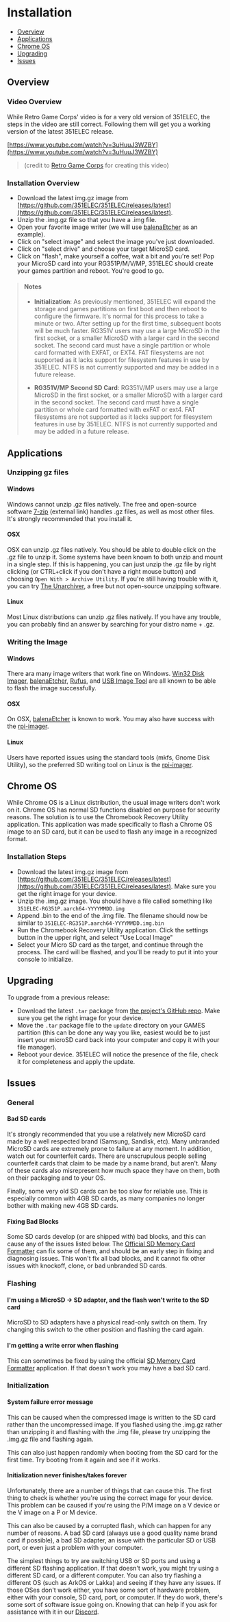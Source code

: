 # Installation

- [Overview](#overview)
- [Applications](#applications)
- [Chrome OS](#chrome-os)
- [Upgrading](#upgrading)
- [Issues](#issues)

## Overview

### Video Overview

While Retro Game Corps' video is for a very old version of 351ELEC, the steps in the video are still correct. Following them will get you a working version of the latest 351ELEC release.

[https://www.youtube.com/watch?v=3uHuuJ3WZBY](https://www.youtube.com/watch?v=3uHuuJ3WZBY)

> (credit to [Retro Game Corps](https://www.youtube.com/channel/UCoZQiN0o7f36H7PaW4fVhFw) for creating this video)

### Installation Overview
* Download the latest img.gz image from [https://github.com/351ELEC/351ELEC/releases/latest](https://github.com/351ELEC/351ELEC/releases/latest).
* Unzip the .img.gz file so that you have a .img file.
* Open your favorite image writer (we will use [balenaEtcher](https://www.balena.io/etcher/) as an example).
* Click on "select image" and select the image you've just downloaded.
* Click on "select drive" and choose your target MicroSD card.
* Click on "flash", make yourself a coffee, wait a bit and you're set!
Pop your MicroSD card into your RG351P/M/V/MP, 351ELEC should create your games partition and reboot. You're good to go.

> #### Notes
> * **Initialization**: As previously mentioned, 351ELEC will expand the storage and games partitions on first boot and then reboot to configure the firmware.
> It's normal for this process to take a minute or two.  After setting up for the first time, subsequent boots will be much faster.
> RG351V users may use a large MicroSD in the first socket, or a smaller MicroSD with a larger card in the second socket. The second card must have a single partition or whole card formatted with EXFAT, or EXT4. FAT filesystems are not supported as it lacks support for filesystem features in use by 351ELEC. NTFS is not currently supported and may be added in a future release.
>
> * **RG351V/MP Second SD Card**: RG351V/MP users may use a large MicroSD in the first socket, or a smaller MicroSD with a larger card in the second socket. The second card must have a single partition or whole card formatted with exFAT or ext4. FAT filesystems are not supported as it lacks support for filesystem features in use by 351ELEC. NTFS is not currently supported and may be added in a future release.

## Applications

### Unzipping gz files

#### Windows

Windows cannot unzip .gz files natively. The free and open-source software [7-zip](https://www.7-zip.org/) (external link) handles .gz files, as well as most other files. It's strongly recommended that you install it.

#### OSX

OSX can unzip .gz files natively. You should be able to double click on the .gz file to unzip it. Some systems have been known to both unzip and mount in a single step. If this is happening, you can just unzip the .gz file by right clicking (or CTRL+click if you don't have a right mouse button) and choosing `Open With > Archive Utility`. If you're still having trouble with it, you can try [The Unarchiver](https://theunarchiver.com/), a free but not open-source unzipping software.

#### Linux

Most Linux distributions can unzip .gz files natively. If you have any trouble, you can probably find an answer by searching for your distro name + .gz.

### Writing the Image

#### Windows

There ara many image writers that work fine on Windows. [Win32 Disk Imager](https://win32diskimager.org/), [balenaEtcher](https://www.balena.io/etcher/), [Rufus](https://rufus.ie/en/), and [USB Image Tool](https://www.bytesin.com/software/Download-USB-Image-Tool/)  are all known to be able to flash the image successfully.

#### OSX

On OSX, [balenaEtcher](https://www.balena.io/etcher/) is known to work. You may also have success with the [rpi-imager](https://github.com/raspberrypi/rpi-imager).

#### Linux

Users have reported issues using the standard tools (mkfs, Gnome Disk Utility), so the preferred SD writing tool on Linux is the [rpi-imager](https://github.com/raspberrypi/rpi-imager).

## Chrome OS

While Chrome OS is a Linux distribution, the usual image writers don't work on it. Chrome OS has normal SD functions disabled on purpose for security reasons. The solution is to use the Chromebook Recovery Utility application. This application was made specifically to flash a Chrome OS image to an SD card, but it can be used to flash any image in a recognized format.

### Installation Steps

* Download the latest img.gz image from [https://github.com/351ELEC/351ELEC/releases/latest](https://github.com/351ELEC/351ELEC/releases/latest). Make sure you get the right image for your device.
* Unzip the .img.gz image. You should have a file called something like `351ELEC-RG351P.aarch64-YYYYMMDD.img`
* Append .bin to the end of the .img file. The filename should now be similar to `351ELEC-RG351P.aarch64-YYYYMMDD.img.bin`
* Run the Chromebook Recovery Utility application. Click the settings button in the upper right, and select "Use Local Image"
* Select your Micro SD card as the target, and continue through the process. The card will be flashed, and you'll be ready to put it into your console to initialize.

## Upgrading

To upgrade from a previous release:

* Download the latest `.tar` package from [the project's GitHub repo](https://github.com/351ELEC/351ELEC/releases/latest).  Make sure you get the right image for your device.
* Move the `.tar` package file to the `update` directory on your GAMES partition (this can be done any way you like, easiest would be to just insert your microSD card back into your computer and copy it with your file manager).
* Reboot your device.  351ELEC will notice the presence of the file, check it for completeness and apply the update.

## Issues

### General

#### Bad SD cards

It's strongly recommended that you use a relatively new MicroSD card made by a well respected brand (Samsung, Sandisk, etc). Many unbranded MicroSD cards are extremely prone to failure at any moment. In addition, watch out for counterfeit cards. There are unscrupulous people selling counterfeit cards that claim to be made by a name brand, but aren't. Many of these cards also misrepresent how much space they have on them, both on their packaging and to your OS.

Finally, some very old SD cards can be too slow for reliable use. This is especially common with 4GB SD cards, as many companies no longer bother with making new 4GB SD cards.

#### Fixing Bad Blocks

Some SD cards develop (or are shipped with) bad blocks, and this can cause any of the issues listed below. The [Official SD Memory Card Formatter](https://www.sdcard.org/downloads/formatter/) can fix some of them, and should be an early step in fixing and diagnosing issues. This won't fix all bad blocks, and it cannot fix other issues with knockoff, clone, or bad unbranded SD cards.

### Flashing

#### I'm using a MicroSD -> SD adapter, and the flash won't write to the SD card

MicroSD to SD adapters have a physical read-only switch on them. Try changing this switch to the other position and flashing the card again.

#### I'm getting a write error when flashing

This can sometimes be fixed by using the official [SD Memory Card Formatter](https://www.sdcard.org/downloads/formatter/) application. If that doesn't work you may have a bad SD card.

### Initialization

#### System failure error message

This can be caused when the compressed image is written to the SD card rather than the uncompressed image. If you flashed using the .img.gz rather than unzipping it and flashing with the .img file, please try unzipping the .img.gz file and flashing again.

This can also just happen randomly when booting from the SD card for the first time. Try booting from it again and see if it works.

#### Initialization never finishes/takes forever

Unfortunately, there are a number of things that can cause this. The first thing to check is whether you're using the correct image for your device. This problem can be caused if you're using the P/M image on a V device or the V image on a P or M device.

This can also be caused by a corrupted flash, which can happen for any number of reasons. A bad SD card (always use a good quality name brand card if possible), a bad SD adapter, an issue with the particular SD or USB port, or even just a problem with your computer.

The simplest things to try are switching USB or SD ports and using a different SD flashing application. If that doesn't work, you might try using a different SD card, or a different computer. You can also try flashing a different OS (such as ArkOS or Lakka) and seeing if they have any issues. If those OSes don't work either, you have some sort of hardware problem, either with your console, SD card, port, or computer. If they do work, there's some sort of software issue going on. Knowing that can help if you ask for assistance with it in our [Discord](https://discord.gg/R9Er7hkRMe).
